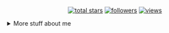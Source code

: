 <p align="center">
  <a href="https://github.com/uhmpasterig?tab=repositories&sort=stargazers">
    <img alt="total stars" title="Total stars on GitHub" src="https://custom-icon-badges.herokuapp.com/badge/dynamic/json?logo=star&host=formatted-dynamic-badges.herokuapp.com&formatter=metric&style=for-the-badge&color=55960c&labelColor=488207&label=stars&query=%24.stars&url=https%3A%2F%2Fapi.github-star-counter.workers.dev%2Fuser%2Fuhmpasterig"/></a>
  <a href="https://github.com/uhmpasterig?tab=followers">
    <img alt="followers" title="Follow me on Github" src="https://custom-icon-badges.herokuapp.com/github/followers/uhmpasterig?color=236ad3&labelColor=1155ba&style=for-the-badge&logo=person-add&label=Follow&logoColor=white"/></a>
  <a href="https://github.com/uhmpasterig/Simple-View-Counter">
    <img alt="views" title="GitHub profile views" src="https://komarev.com/ghpvc/?username=uhmpasterig&style=for-the-badge&color=lightgrey"/></a>
</p>
<details>
<summary>
  More stuff about me
</summary>
## 🚀 Technologies & Tools

### Languages

![csharp](https://img.shields.io/badge/csharp-black?style=flat-square&logo=csharp&logoColor=purple)
![javascript](https://img.shields.io/badge/javascript-black?style=flat-square&logo=javascript)
![typescript](https://img.shields.io/badge/typescript-black?style=flat-square&logo=typescript)
![lua](https://img.shields.io/badge/lua-black?style=flat-square&logo=lua&logoColor=blue)
![cplusplus](https://img.shields.io/badge/c++-black?style=flat-square&logo=cplusplus&logoColor=blue)
![rust](https://img.shields.io/badge/rust-black?style=flat-square&logo=rust&logoColor=orange)

### Technologies & Frameworks

![next.js](https://img.shields.io/badge/next.js-black?style=flat-square&logo=next.js)
![vue.js](https://img.shields.io/badge/vue.js-black?style=flat-square&logo=vue.js)
![react.js](https://img.shields.io/badge/react-black?style=flat-square&logo=react)
![electron](https://img.shields.io/badge/electron-black?style=flat-square&logo=electron)
![tauri](https://img.shields.io/badge/tauri-black?style=flat-square&logo=tauri)
![express](https://img.shields.io/badge/express-black?style=flat-square&logo=express)
![nest.js](https://img.shields.io/badge/nest-black?style=flat-square&logo=nestjs)

### DevOps & Tools

![vscode](https://img.shields.io/badge/vscode-black?style=flat-square&logo=visual-studio-code&logoColor=007ACC)
![git](https://img.shields.io/badge/git-black?style=flat-square&logo=git)
![windows](https://img.shields.io/badge/windows-black?style=flat-square&logo=windows&logoColor=0078D6)
![linux](https://img.shields.io/badge/linux-black?style=flat-square&logo=linux)
![github](https://img.shields.io/badge/github-black?style=flat-square&logo=github)
![docker](https://img.shields.io/badge/docker-black?style=flat-square&logo=docker)
![mongodb](https://img.shields.io/badge/mongodb-black?style=flat-square&logo=mongodb)
![mysql](https://img.shields.io/badge/mysql-black?style=flat-square&logo=mysql)

## ⚡ GitHub Stats

<p align="center">
    <img height="124px" src="https://github-readme-streak-stats.herokuapp.com/?user=uhmpasterig&hide_border=true&theme=dark" />
    <img height="124px" src="https://github-readme-stats.vercel.app/api?username=uhmpasterig&hide_title=true&hide_border=true&show_icons=true&include_all_commits=true&count_private=true&line_height=21&hide_rank=true&icon_color=fa8b00&theme=dark" />
</details>